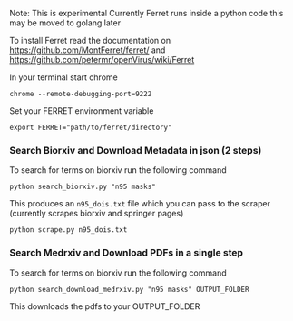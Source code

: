 Note: This is experimental
Currently Ferret runs inside a python code this may be moved to golang later

To install Ferret read the documentation on https://github.com/MontFerret/ferret/ and https://github.com/petermr/openVirus/wiki/Ferret

In your terminal start chrome 

    chrome --remote-debugging-port=9222
    
Set your FERRET environment variable

    export FERRET="path/to/ferret/directory"

### Search Biorxiv and Download Metadata in json (2 steps)

To search for terms on biorxiv run the following command

    python search_biorxiv.py "n95 masks"

This produces an `n95_dois.txt` file which you can pass to the scraper (currently scrapes biorxiv and springer pages)

    python scrape.py n95_dois.txt


### Search Medrxiv and Download PDFs in a single step

To search for terms on biorxiv run the following command

    python search_download_medrxiv.py "n95 masks" OUTPUT_FOLDER

This downloads the pdfs to your OUTPUT_FOLDER

